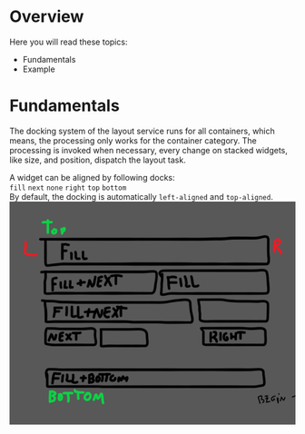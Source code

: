 # Overview

Here you will read these topics:
- Fundamentals
- Example
# Fundamentals

The docking system of the layout service runs for all containers, which means, the processing only works for the container category. The processing is invoked when necessary, every change on stacked widgets, like size, and position, dispatch the layout task.

A widget can be aligned by following docks:  
`fill` `next` `none` `right` `top` `bottom`  
By default, the docking is automatically `left-aligned` and `top-aligned`.  
![img](layoutdocksplash.png)




